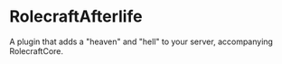 RolecraftAfterlife
==================

A plugin that adds a "heaven" and "hell" to your server, accompanying RolecraftCore.
